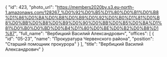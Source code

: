 {
    "id": 423,
    "photo_url": "https://members2020by.s3.eu-north-1.amazonaws.com/128267_%D0%92%D0%B5%D1%80%D0%B1%D0%B8%D1%86%D0%BA%D0%B8%D0%B9%D0%92%D0%B0%D1%81%D0%B8%D0%BB%D0%B8%D0%B9%D0%90%D0%BB%D0%B5%D0%BA%D1%81%D0%B0%D0%BD%D0%B4%D1%80%D0%BE%D0%B2%D0%B8%D1%87",
    "full_name": "Вербицкий Василий Александрович",
    "offices": [
        {
            "id": "05-23",
            "name": "Прокуратура Червенского района",
            "position": "Старший помощник прокурора"
        }
    ],
    "title": "Вербицкий Василий Александрович"
}